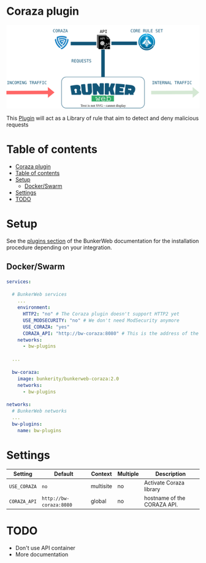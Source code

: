 # Coraza plugin

<p align="center">
	<img alt="BunkerWeb Coraza diagram" src="https://github.com/bunkerity/bunkerweb-plugins/raw/main/coraza/docs/diagram.svg" />
</p>

This [Plugin](https://www.bunkerweb.io/latest/plugins/?utm_campaign=self&utm_source=github) will act as a Library of rule that aim to detect and deny malicious requests

# Table of contents

- [Coraza plugin](#coraza-plugin)
- [Table of contents](#table-of-contents)
- [Setup](#setup)
  - [Docker/Swarm](#dockerswarm)
- [Settings](#settings)
- [TODO](#todo)

# Setup

See the [plugins section](https://docs.bunkerweb.io/latest/plugins/?utm_campaign=self&utm_source=github) of the BunkerWeb documentation for the installation procedure depending on your integration.

## Docker/Swarm

```yaml
services:

  # BunkerWeb services
    ...
    environment:
      HTTP2: "no" # The Coraza plugin doesn't support HTTP2 yet
      USE_MODSECURITY: "no" # We don't need ModSecurity anymore
      USE_CORAZA: "yes"
      CORAZA_API: "http://bw-coraza:8080" # This is the address of the coraza container in the same network
    networks:
      - bw-plugins

  ...

  bw-coraza:
    image: bunkerity/bunkerweb-coraza:2.0
    networks:
      - bw-plugins

networks:
  # BunkerWeb networks
  ...
  bw-plugins:
    name: bw-plugins
```

# Settings

| Setting      | Default                 | Context   | Multiple | Description                 |
| ------------ | ----------------------- | --------- | -------- | --------------------------- |
| `USE_CORAZA` | `no`                    | multisite | no       | Activate Coraza library     |
| `CORAZA_API` | `http://bw-coraza:8080` | global    | no       | hostname of the CORAZA API. |

# TODO

- Don't use API container
- More documentation

